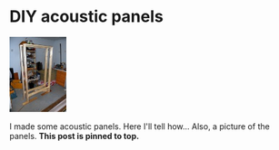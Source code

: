 # DIY acoustic panels

[![Panels](thumb.jpg)](../../../posts/2015-08-15_acoustic_panels)

I made some acoustic panels. Here I'll tell how... Also, a picture of the panels.
**This post is pinned to top.**
